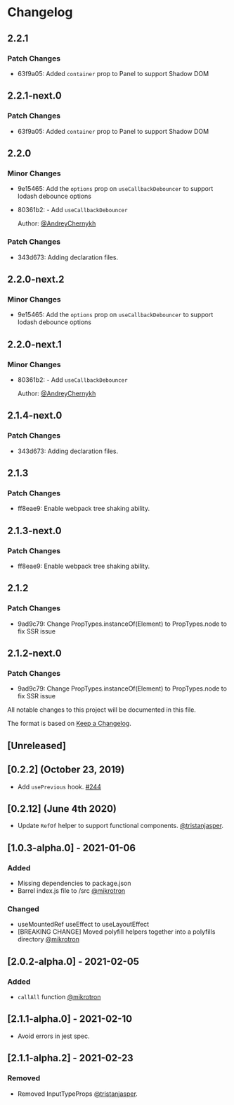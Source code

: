 # Changelog

## 2.2.1

### Patch Changes

- 63f9a05: Added `container` prop to Panel to support Shadow DOM

## 2.2.1-next.0

### Patch Changes

- 63f9a05: Added `container` prop to Panel to support Shadow DOM

## 2.2.0

### Minor Changes

- 9e15465: Add the `options` prop on `useCallbackDebouncer` to support lodash debounce options
- 80361b2: - Add `useCallbackDebouncer`

  Author: [@AndreyChernykh ](https://github.com/AndreyChernykh)

### Patch Changes

- 343d673: Adding declaration files.

## 2.2.0-next.2

### Minor Changes

- 9e15465: Add the `options` prop on `useCallbackDebouncer` to support lodash debounce options

## 2.2.0-next.1

### Minor Changes

- 80361b2: - Add `useCallbackDebouncer`

  Author: [@AndreyChernykh ](https://github.com/AndreyChernykh)

## 2.1.4-next.0

### Patch Changes

- 343d673: Adding declaration files.

## 2.1.3

### Patch Changes

- ff8eae9: Enable webpack tree shaking ability.

## 2.1.3-next.0

### Patch Changes

- ff8eae9: Enable webpack tree shaking ability.

## 2.1.2

### Patch Changes

- 9ad9c79: Change PropTypes.instanceOf(Element) to PropTypes.node to fix SSR issue

## 2.1.2-next.0

### Patch Changes

- 9ad9c79: Change PropTypes.instanceOf(Element) to PropTypes.node to fix SSR issue

All notable changes to this project will be documented in this file.

The format is based on [Keep a Changelog](https://keepachangelog.com/en/1.0.0/).

## [Unreleased]

## [0.2.2] (October 23, 2019)

- Add `usePrevious` hook. [#244](https://github.com/acl-services/paprika/pull/244)

## [0.2.12] (June 4th 2020)

- Update `RefOf` helper to support functional components. [@tristanjasper](https://github.com/tristanjasper).

## [1.0.3-alpha.0] - 2021-01-06

### Added

- Missing dependencies to package.json
- Barrel index.js file to /src
  [@mikrotron](https://github.com/mikrotron)

### Changed

- useMountedRef useEffect to useLayoutEffect
- [BREAKING CHANGE] Moved polyfill helpers together into a polyfills directory
  [@mikrotron](https://github.com/mikrotron)

## [2.0.2-alpha.0] - 2021-02-05

### Added

- `callAll` function [@mikrotron](https://github.com/mikrotron)

## [2.1.1-alpha.0] - 2021-02-10

- Avoid errors in jest spec.

## [2.1.1-alpha.2] - 2021-02-23

### Removed

- Removed InputTypeProps [@tristanjasper](https://github.com/tristanjasper).
